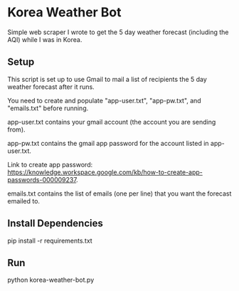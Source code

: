 # Korea Weather Bot

Simple web scraper I wrote to get the 5 day weather forecast (including the AQI) while I was in Korea.

## Setup

This script is set up to use Gmail to mail a list of recipients the 5 day weather forecast after it runs.

You need to create and populate "app-user.txt", "app-pw.txt", and "emails.txt" before running.

app-user.txt contains your gmail account (the account you are sending from).

app-pw.txt contains the gmail app password for the account listed in app-user.txt.

Link to create app password: https://knowledge.workspace.google.com/kb/how-to-create-app-passwords-000009237.

emails.txt contains the list of emails (one per line) that you want the forecast emailed to.

## Install Dependencies
pip install -r requirements.txt

## Run

python korea-weather-bot.py
